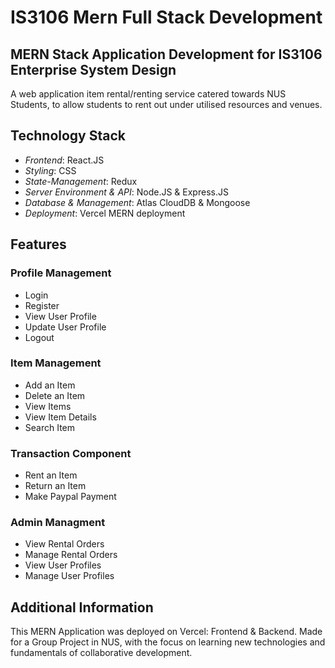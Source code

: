 # IS3106 Mern Full Stack Development
## MERN Stack Application Development for IS3106 Enterprise System Design
A web application item rental/renting service catered towards NUS Students, to allow students to rent out under utilised resources and venues.

## Technology Stack
- *Frontend*: React.JS
- *Styling*: CSS
- *State-Management*: Redux
- *Server Environment & API*: Node.JS & Express.JS
- *Database & Management*: Atlas CloudDB & Mongoose
- *Deployment*: Vercel MERN deployment

## Features
### Profile Management
- Login
- Register
- View User Profile
- Update User Profile
- Logout
### Item Management
- Add an Item
- Delete an Item
- View Items
- View Item Details
- Search Item
### Transaction Component
- Rent an Item
- Return an Item
- Make Paypal Payment
### Admin Managment
- View Rental Orders
- Manage Rental Orders
- View User Profiles
- Manage User Profiles

## Additional Information
This MERN Application was deployed on Vercel: Frontend & Backend. Made for a Group Project in NUS, with the focus on learning new technologies and fundamentals of collaborative development.

